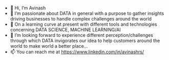 - 👋 Hi, I’m Avinash
- 👀 I’m passionate about DATA in general with a purpose to gather insights driving businesses to handle complex challenges around the world
- 🌱 On a learning curve at present with different tools and technologies concerning DATA SCIENCE, MACHINE LEARNING/AI
- 💞️ I’m looking forward to experience different perception/challenges through which DATA invigorates our idea to help customers around the world to make world a better place...
- 📫 You can reach me at https://www.linkedin.com/in/avinashrs/

<!---
rsasmack/rsasmack is a ✨ special ✨ repository because its `README.md` (this file) appears on your GitHub profile.
You can click the Preview link to take a look at your changes.
--->
